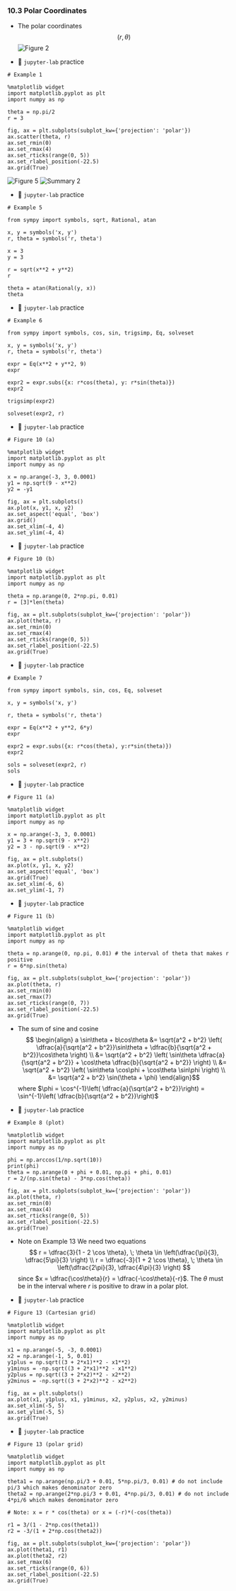 ### 10.3 Polar Coordinates

- The polar coordinates
$$ (r, \theta) $$ 
![Figure 2](./ch10-03-fig2.png)

- 🎯 `jupyter-lab` practice

```
# Example 1

%matplotlib widget
import matplotlib.pyplot as plt
import numpy as np

theta = np.pi/2
r = 3

fig, ax = plt.subplots(subplot_kw={'projection': 'polar'})
ax.scatter(theta, r)
ax.set_rmin(0)
ax.set_rmax(4)
ax.set_rticks(range(0, 5))
ax.set_rlabel_position(-22.5)
ax.grid(True)
```

![Figure 5](./ch10-03-fig5.png)
![Summary 2](./ch10-03-sum2.png)

- 🎯 `jupyter-lab` practice

```
# Example 5

from sympy import symbols, sqrt, Rational, atan

x, y = symbols('x, y')
r, theta = symbols('r, theta')

x = 3
y = 3

r = sqrt(x**2 + y**2)
r

theta = atan(Rational(y, x))
theta
```

- 🎯 `jupyter-lab` practice

```
# Example 6

from sympy import symbols, cos, sin, trigsimp, Eq, solveset

x, y = symbols('x, y')
r, theta = symbols('r, theta')

expr = Eq(x**2 + y**2, 9)
expr

expr2 = expr.subs({x: r*cos(theta), y: r*sin(theta)})
expr2

trigsimp(expr2)

solveset(expr2, r)
```

- 🎯 `jupyter-lab` practice

```
# Figure 10 (a)

%matplotlib widget
import matplotlib.pyplot as plt
import numpy as np

x = np.arange(-3, 3, 0.0001)
y1 = np.sqrt(9 - x**2)
y2 = -y1

fig, ax = plt.subplots()
ax.plot(x, y1, x, y2)
ax.set_aspect('equal', 'box')
ax.grid()
ax.set_xlim(-4, 4)
ax.set_ylim(-4, 4)
```

- 🎯 `jupyter-lab` practice

```
# Figure 10 (b)

%matplotlib widget
import matplotlib.pyplot as plt
import numpy as np

theta = np.arange(0, 2*np.pi, 0.01)
r = [3]*len(theta)

fig, ax = plt.subplots(subplot_kw={'projection': 'polar'})
ax.plot(theta, r)
ax.set_rmin(0)
ax.set_rmax(4)
ax.set_rticks(range(0, 5))
ax.set_rlabel_position(-22.5)
ax.grid(True)
```

- 🎯 `jupyter-lab` practice

```
# Example 7

from sympy import symbols, sin, cos, Eq, solveset

x, y = symbols('x, y')

r, theta = symbols('r, theta')

expr = Eq(x**2 + y**2, 6*y)
expr

expr2 = expr.subs({x: r*cos(theta), y:r*sin(theta)})
expr2

sols = solveset(expr2, r)
sols
```

- 🎯 `jupyter-lab` practice

```
# Figure 11 (a)

%matplotlib widget
import matplotlib.pyplot as plt
import numpy as np

x = np.arange(-3, 3, 0.0001)
y1 = 3 + np.sqrt(9 - x**2)
y2 = 3 - np.sqrt(9 - x**2)

fig, ax = plt.subplots()
ax.plot(x, y1, x, y2)
ax.set_aspect('equal', 'box')
ax.grid(True)
ax.set_xlim(-6, 6)
ax.set_ylim(-1, 7)
```
- 🎯 `jupyter-lab` practice

```
# Figure 11 (b)

%matplotlib widget
import matplotlib.pyplot as plt
import numpy as np

theta = np.arange(0, np.pi, 0.01) # the interval of theta that makes r positive
r = 6*np.sin(theta)

fig, ax = plt.subplots(subplot_kw={'projection': 'polar'})
ax.plot(theta, r)
ax.set_rmin(0)
ax.set_rmax(7)
ax.set_rticks(range(0, 7))
ax.set_rlabel_position(-22.5)
ax.grid(True)
```
- The sum of sine and cosine
$$ \begin{align} a \sin\theta + b\cos\theta &= \sqrt{a^2 + b^2} \left( \dfrac{a}{\sqrt{a^2 + b^2}}\sin\theta + \dfrac{b}{\sqrt{a^2 + b^2}}\cos\theta \right) \\
&= \sqrt{a^2 + b^2} \left( \sin\theta \dfrac{a}{\sqrt{a^2 + b^2}} + \cos\theta \dfrac{b}{\sqrt{a^2 + b^2}} \right) \\
&= \sqrt{a^2 + b^2} \left( \sin\theta \cos\phi + \cos\theta \sin\phi \right) \\
&= \sqrt{a^2 + b^2} \sin(\theta + \phi)
\end{align}$$
where $\phi = \cos^{-1}\left( \dfrac{a}{\sqrt{a^2 + b^2}}\right) = \sin^{-1}\left( \dfrac{b}{\sqrt{a^2 + b^2}}\right)$

- 🎯 `jupyter-lab` practice

```
# Example 8 (plot)

%matplotlib widget
import matplotlib.pyplot as plt
import numpy as np

phi = np.arccos(1/np.sqrt(10))
print(phi)
theta = np.arange(0 + phi + 0.01, np.pi + phi, 0.01)
r = 2/(np.sin(theta) - 3*np.cos(theta))

fig, ax = plt.subplots(subplot_kw={'projection': 'polar'})
ax.plot(theta, r)
ax.set_rmin(0)
ax.set_rmax(4)
ax.set_rticks(range(0, 5))
ax.set_rlabel_position(-22.5)
ax.grid(True)
```
- Note on Example 13
We need two equations
$$ r = \dfrac{3}{1 - 2 \cos \theta}, \; \theta \in \left(\dfrac{\pi}{3}, \dfrac{5\pi}{3} \right) \\
r = \dfrac{-3}{1 + 2 \cos \theta}, \; \theta \in \left(\dfrac{2\pi}{3}, \dfrac{4\pi}{3} \right)
$$
since $x = \dfrac{\cos\theta}{r} = \dfrac{-\cos\theta}{-r}$. The $\theta$ must be in the interval where $r$ is positive to draw in a polar plot.


- 🎯 `jupyter-lab` practice

```
# Figure 13 (Cartesian grid)

%matplotlib widget
import matplotlib.pyplot as plt
import numpy as np

x1 = np.arange(-5, -3, 0.0001)
x2 = np.arange(-1, 5, 0.01)
y1plus = np.sqrt((3 + 2*x1)**2 - x1**2)
y1minus = -np.sqrt((3 + 2*x1)**2 - x1**2)
y2plus = np.sqrt((3 + 2*x2)**2 - x2**2)
y2minus = -np.sqrt((3 + 2*x2)**2 - x2**2)

fig, ax = plt.subplots()
ax.plot(x1, y1plus, x1, y1minus, x2, y2plus, x2, y2minus)
ax.set_xlim(-5, 5)
ax.set_ylim(-5, 5)
ax.grid(True)
```

- 🎯 `jupyter-lab` practice

```
# Figure 13 (polar grid)

%matplotlib widget
import matplotlib.pyplot as plt
import numpy as np

theta1 = np.arange(np.pi/3 + 0.01, 5*np.pi/3, 0.01) # do not include pi/3 which makes denominator zero
theta2 = np.arange(2*np.pi/3 + 0.01, 4*np.pi/3, 0.01) # do not include 4*pi/6 which makes denominator zero

# Note: x = r * cos(theta) or x = (-r)*(-cos(theta))

r1 = 3/(1 - 2*np.cos(theta1))
r2 = -3/(1 + 2*np.cos(theta2))  

fig, ax = plt.subplots(subplot_kw={'projection': 'polar'})
ax.plot(theta1, r1)
ax.plot(theta2, r2)
ax.set_rmax(6)
ax.set_rticks(range(0, 6))
ax.set_rlabel_position(-22.5)
ax.grid(True)
```